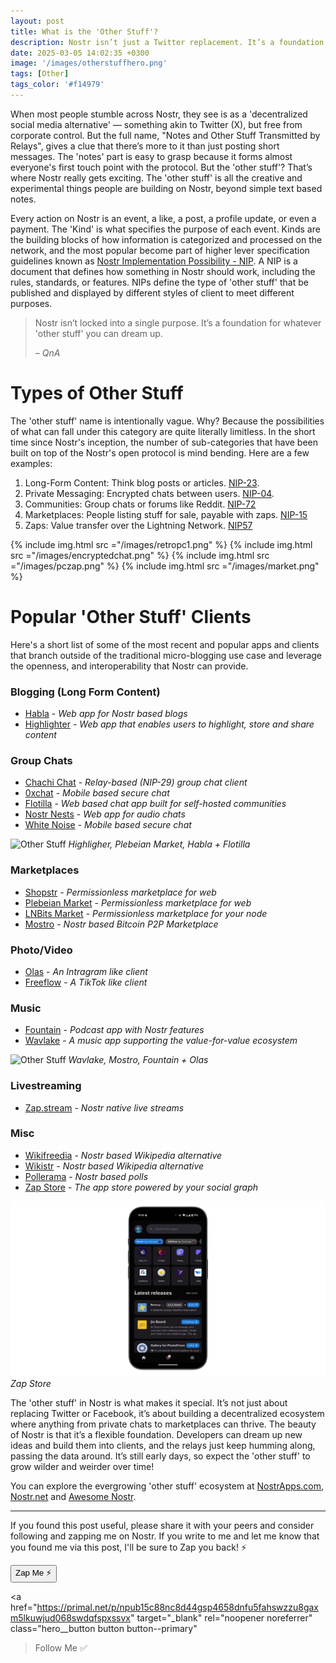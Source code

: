```yaml
---
layout: post
title: What is the 'Other Stuff'?
description: Nostr isn’t just a Twitter replacement. It’s a foundation for whatever ‘other stuff’ you can dream up.
date: 2025-03-05 14:02:35 +0300
image: '/images/otherstuffhero.png'
tags: [Other]
tags_color: '#f14979'
---
```


When most people stumble across Nostr, they see is as a 'decentralized social media alternative' — something akin to Twitter (X), but free from corporate control. But the full name, "Notes and Other Stuff Transmitted by Relays", gives a clue that there’s more to it than just posting short messages. The 'notes' part is easy to grasp because it forms almost everyone's first touch point with the protocol. But the 'other stuff'? That’s where Nostr really gets exciting. The 'other stuff' is all the creative and experimental things people are building on Nostr, beyond simple text based notes. 

Every action on Nostr is an event, a like, a post, a profile update, or even a payment. The 'Kind' is what specifies the purpose of each event. Kinds are the building blocks of how information is categorized and processed on the network, and the most popular become part of higher lever specification guidelines known as [Nostr Implementation Possibility - NIP](https://nostr-nips.com/). A NIP is a document that defines how something in Nostr should work, including the rules, standards, or features. NIPs define the type of 'other stuff' that be published and displayed by different styles of client to meet different purposes.

> Nostr isn’t locked into a single purpose. It’s a foundation for whatever 'other stuff' you can dream up.
>
> <cite>– QnA</cite>

# Types of Other Stuff

The 'other stuff' name is intentionally vague. Why? Because the possibilities of what can fall under this category are quite literally limitless. In the short time since Nostr's inception, the number of sub-categories that have been built on top of the Nostr's open protocol is mind bending. Here are a few examples:

1. Long-Form Content: Think blog posts or articles. [NIP-23](https://nostr-nips.com/nip-23).
2. Private Messaging: Encrypted chats between users. [NIP-04](https://nostr-nips.com/nip-04).
3. Communities: Group chats or forums like Reddit. [NIP-72](https://nostr-nips.com/nip-72)
4. Marketplaces: People listing stuff for sale, payable with zaps. [NIP-15](https://nostr-nips.com/nip-15)
5. Zaps: Value transfer over the Lightning Network. [NIP57](https://nostr-nips.com/nip-57)



<div class="gallery-box">
  <div class="gallery gallery-columns-2">
    {% include img.html src ="/images/retropc1.png" %}
    {% include img.html src ="/images/encryptedchat.png" %}
    {% include img.html src ="/images/pczap.png" %}
    {% include img.html src ="/images/market.png" %}
  </div>
</div>

# Popular 'Other Stuff' Clients

Here's a short list of some of the most recent and popular apps and clients that branch outside of the traditional micro-blogging use case and leverage the openness, and interoperability that Nostr can provide. 


### Blogging (Long Form Content)

- [Habla](https://habla.news/) - *Web app for Nostr based blogs*
- [Highlighter](https://highlighter.com/) - *Web app that enables users to highlight, store and share content*

### Group Chats

- [Chachi Chat](https://chachi.chat/) - *Relay-based (NIP-29) group chat client*
- [0xchat](https://github.com/0xchat-app) - *Mobile based secure chat*
- [Flotilla](https://flotilla.social/) - *Web based chat app built for self-hosted communities*
- [Nostr Nests](https://nostrnests.com/) - *Web app for audio chats*
- [White Noise](https://github.com/erskingardner/whitenoise) - *Mobile based secure chat*


![Other Stuff](/images/Screens.png)
*Highligher, Plebeian Market, Habla + Flotilla*


### Marketplaces

- [Shopstr](https://shopstr.store/) - *Permissionless marketplace for web*
- [Plebeian Market](https://plebeian.market/) - *Permissionless marketplace for web*
- [LNBits Market](https://github.com/lnbits/nostrmarket#nostr-market-nip-15---lnbits-extension) - *Permissionless marketplace for your node*
- [Mostro](https://github.com/MostroP2P/mostro) - *Nostr based Bitcoin P2P Marketplace*


### Photo/Video
- [Olas](https://github.com/pablof7z/snapstr/releases) - *An Intragram like client*
- [Freeflow](https://github.com/nostrlabs-io/freeflow) - *A TikTok like client*

### Music

- [Fountain](https://fountain.fm/) - *Podcast app with Nostr features*
- [Wavlake](https://wavlake.com/) - *A music app supporting the value-for-value ecosystem*

![Other Stuff](/images/Screens1.png)
*Wavlake, Mostro, Fountain + Olas*

### Livestreaming

- [Zap.stream](https://zap.stream/) - *Nostr native live streams*

### Misc

- [Wikifreedia](https://wikifreedia.xyz/) - *Nostr based Wikipedia alternative*
- [Wikistr](https://wikistr.com/) - *Nostr based Wikipedia alternative*
- [Pollerama](https://pollerama.fun/) - *Nostr based polls*
- [Zap Store](https://zapstore.dev) - *The app store powered by your social graph*

![Other Stuff](/images/zapstore.png)
*Zap Store*

The 'other stuff' in Nostr is what makes it special. It’s not just about replacing Twitter or Facebook, it’s about building a decentralized ecosystem where anything from private chats to marketplaces can thrive. 
The beauty of Nostr is that it’s a flexible foundation. Developers can dream up new ideas and build them into clients, and the relays just keep humming along, passing the data around. 
It’s still early days, so expect the 'other stuff' to grow wilder and weirder over time!

You can explore the evergrowing 'other stuff' ecosystem at [NostrApps.com](https://nostrapps.com/), [Nostr.net](https://nostr.net/) and [Awesome Nostr](https://github.com/aljazceru/awesome-nostr).


---

If you found this post useful, please share it with your peers and consider following and zapping me on Nostr. If you write to me and let me know 
that you found me via this post, I'll be sure to Zap you back! ⚡️

<div class="button-container">
  <button
    id="nostr-zap-target"
    class="hero__button button button--primary nostr-zap-button nostr-zap-button--primary"
    data-npub="npub15c88nc8d44gsp4658dnfu5fahswzzu8gaxm5lkuwjud068swdqfspxssvx"
    data-relays="wss://relay.damus.io,wss://relay.snort.social,wss://nostr.wine,wss://relay.nostr.band"
  >
    Zap Me ⚡️
  </button>

  <a
    href="https://primal.net/p/npub15c88nc8d44gsp4658dnfu5fahswzzu8gaxm5lkuwjud068swdqfspxssvx"
    target="_blank"
    rel="noopener noreferrer"
    class="hero__button button button--primary"
  >Follow Me ✅</a>
</div>